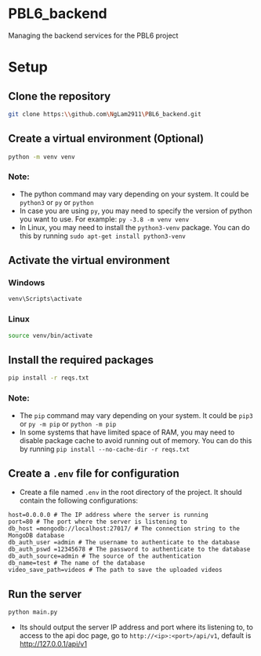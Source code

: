 # PBL6_backend
Managing the backend services for the PBL6 project

# Setup 
## Clone the repository
```bash
git clone https:\\github.com\NgLam2911\PBL6_backend.git
```

## Create a virtual environment (Optional)
```bash
python -m venv venv
```
### Note:
* The python command may vary depending on your system. It could be `python3` or `py` or `python`
* In case you are using `py`, you may need to specify the version of python you want to use. For example: `py -3.8 -m venv venv`
* In Linux, you may need to install the `python3-venv` package. You can do this by running `sudo apt-get install python3-venv`

## Activate the virtual environment
### Windows
```bash
venv\Scripts\activate
```
### Linux
```bash
source venv/bin/activate
```

## Install the required packages
```bash
pip install -r reqs.txt
```
### Note:
* The `pip` command may vary depending on your system. It could be `pip3` or `py -m pip` or `python -m pip`
* In some systems that have limited space of RAM, you may need to disable package cache to avoid running out of memory. You can do this by running `pip install --no-cache-dir -r reqs.txt`

## Create a `.env` file for configuration
* Create a file named `.env` in the root directory of the project. It should contain the following configurations:
```env
host=0.0.0.0 # The IP address where the server is running
port=80 # The port where the server is listening to
db_host =mongodb://localhost:27017/ # The connection string to the MongoDB database
db_auth_user =admin # The username to authenticate to the database
db_auth_pswd =12345678 # The password to authenticate to the database
db_auth_source=admin # The source of the authentication
db_name=test # The name of the database
video_save_path=videos # The path to save the uploaded videos
```

## Run the server
```bash
python main.py
```
* Its should output the server IP address and port where its listening to, to access to the api doc page, go to `http://<ip>:<port>/api/v1`, default is http://127.0.0.1/api/v1